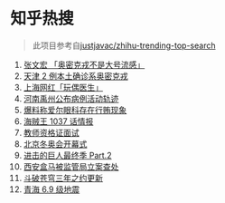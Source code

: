 # 知乎热搜

> 此项目参考自[justjavac/zhihu-trending-top-search](https://github.com/justjavac/zhihu-trending-top-search/blob/main/utils.ts)

<!-- BEGIN -->
  <!-- 最后更新时间:Sun Jan 09 2022 11:09:11 GMT+0000 (Coordinated Universal Time) -->
  1. [张文宏 「奥密克戎不是大号流感」](https://www.zhihu.com/search?q=奥密克戎)
1. [天津 2 例本土确诊系奥密克戎](https://www.zhihu.com/search?q=天津疫情)
1. [上海网红「玩偶医生」](https://www.zhihu.com/search?q=玩偶医生)
1. [河南禹州公布病例活动轨迹](https://www.zhihu.com/search?q=河南疫情)
1. [爆料称爱尔眼科存在行贿现象](https://www.zhihu.com/search?q=爱尔眼科)
1. [海贼王 1037 话情报](https://www.zhihu.com/search?q=海贼王)
1. [教师资格证面试](https://www.zhihu.com/search?q=教师资格证面试)
1. [北京冬奥会开幕式](https://www.zhihu.com/search?q=冬奥会)
1. [进击的巨人最终季 Part.2](https://www.zhihu.com/search?q=进击的巨人)
1. [西安盒马被监管局立案查处](https://www.zhihu.com/search?q=西安盒马)
1. [斗破苍穹三年之约更新](https://www.zhihu.com/search?q=斗破苍穹三年之约)
1. [青海 6.9 级地震](https://www.zhihu.com/search?q=青海地震)
  <!-- END -->